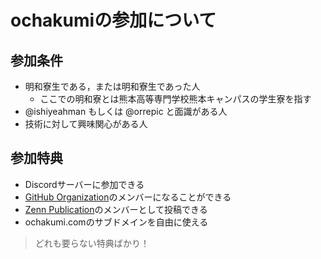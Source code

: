 # ochakumiの参加について
## 参加条件
- 明和寮生である，または明和寮生であった人
  - ここでの明和寮とは熊本高等専門学校熊本キャンパスの学生寮を指す
- @ishiyeahman もしくは @orrepic と面識がある人
- 技術に対して興味関心がある人

## 参加特典
- Discordサーバーに参加できる
- [GitHub Organization](https://github.com/ochakumi)のメンバーになることができる
- [Zenn Publication](https://zenn.dev/p/ochakumi)のメンバーとして投稿できる
- ochakumi.comのサブドメインを自由に使える
> どれも要らない特典ばかり！
